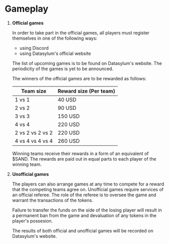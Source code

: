 # Gameplay

1.  **Official games**

    In order to take part in the official games, all players must register themselves in one of the following ways:

    * using Discord
    *   using Datasylum's official website



    The list of upcoming games is to be found on Datasylum's website. The periodicity of the games is yet to be announced.



    The winners of the official games are to be rewarded as follows:



    | Team size        | Reward size (Per team) |
    | ---------------- | ---------------------- |
    | 1 vs 1           | 40 USD                 |
    | 2 vs 2           | 90 USD                 |
    | 3 vs 3           | 150 USD                |
    | 4 vs 4           | 220 USD                |
    | 2 vs 2 vs 2 vs 2 | 220 USD                |
    | 4 vs 4 vs 4 vs 4 | 260 USD                |



    Winning teams receive their rewards in a form of an equivalent of $SAND. The rewards are paid out in equal parts to each player of the winning team.
2.  **Unofficial games**&#x20;

    The players can also arrange games at any time to compete for a reward that the competing teams agree on. Unofficial games require services of an official referee. The role of the referee is to oversee the game and warrant the transactions of the tokens.&#x20;



    Failure to transfer the funds on the side of the losing player will result in a permanent ban from the game and devaluation of any tokens in the player's possesion.&#x20;



    The results of both official and unofficial games will be recorded on Datasylum's website.
